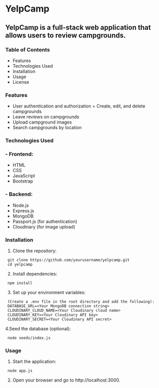# YelpCamp
## YelpCamp is a full-stack web application that allows users to review campgrounds. 
###  Table of Contents
  - Features
  - Technologies Used
  - Installation
  - Usage
  - License

### Features
  - User authentication and authorization
  = Create, edit, and delete campgrounds
  - Leave reviews on campgrounds
  - Upload campground images
  - Search campgrounds by location

### Technologies Used
### - Frontend:

  - HTML
  - CSS
  - JavaScript
  - Bootstrap

### - Backend:

  - Node.js
  - Express.js
  - MongoDB
  - Passport.js (for authentication)
  - Cloudinary (for image upload)

### Installation

1. Clone the repository:
  ```
   git clone https://github.com/yourusername/yelpcamp.git
   cd yelpcamp
  ```
2. Install dependencies:
  ```
   npm install
  ```

3. Set up your environment variables:
  ```
   (Create a .env file in the root directory and add the following):
   DATABASE_URL=<Your MongoDB connection string>
   CLOUDINARY_CLOUD_NAME=<Your Cloudinary cloud name>
   CLOUDINARY_KEY=<Your Cloudinary API key>
   CLOUDINARY_SECRET=<Your Cloudinary API secret>
  ```
4.Seed the database (optional):
  ```
   node seeds/index.js
  ```

### Usage
1. Start the application:
  ```
   node app.js
  ```
2. Open your browser and go to http://localhost:3000.

